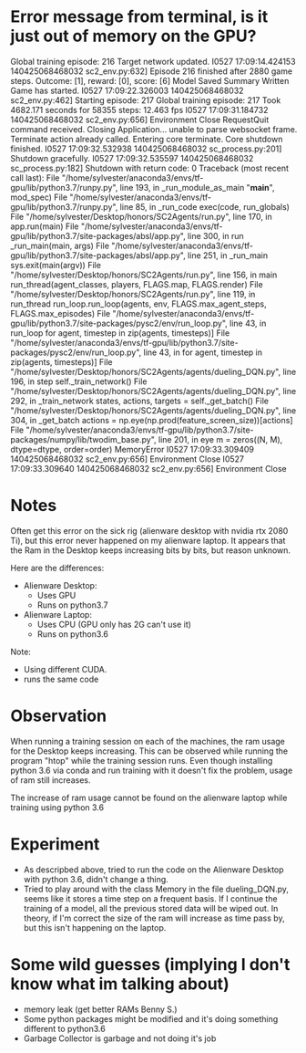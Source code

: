 # Error message from terminal, is it just out of memory on the GPU?
Global training episode: 216
Target network updated.
I0527 17:09:14.424153 140425068468032 sc2_env.py:632] Episode 216 finished after 2880 game steps. Outcome: [1], reward: [0], score: [6]
Model Saved
Summary Written
Game has started.
I0527 17:09:22.326003 140425068468032 sc2_env.py:462] Starting episode: 217
Global training episode: 217
Took 4682.171 seconds for 58355 steps: 12.463 fps
I0527 17:09:31.184732 140425068468032 sc2_env.py:656] Environment Close
RequestQuit command received.
Closing Application...
unable to parse websocket frame.
Terminate action already called.
Entering core terminate.
Core shutdown finished.
I0527 17:09:32.532938 140425068468032 sc_process.py:201] Shutdown gracefully.
I0527 17:09:32.535597 140425068468032 sc_process.py:182] Shutdown with return code: 0
Traceback (most recent call last):
  File "/home/sylvester/anaconda3/envs/tf-gpu/lib/python3.7/runpy.py", line 193, in _run_module_as_main
    "__main__", mod_spec)
  File "/home/sylvester/anaconda3/envs/tf-gpu/lib/python3.7/runpy.py", line 85, in _run_code
    exec(code, run_globals)
  File "/home/sylvester/Desktop/honors/SC2Agents/run.py", line 170, in <module>
    app.run(main)
  File "/home/sylvester/anaconda3/envs/tf-gpu/lib/python3.7/site-packages/absl/app.py", line 300, in run
    _run_main(main, args)
  File "/home/sylvester/anaconda3/envs/tf-gpu/lib/python3.7/site-packages/absl/app.py", line 251, in _run_main
    sys.exit(main(argv))
  File "/home/sylvester/Desktop/honors/SC2Agents/run.py", line 156, in main
    run_thread(agent_classes, players, FLAGS.map, FLAGS.render)
  File "/home/sylvester/Desktop/honors/SC2Agents/run.py", line 119, in run_thread
    run_loop.run_loop(agents, env, FLAGS.max_agent_steps, FLAGS.max_episodes)
  File "/home/sylvester/anaconda3/envs/tf-gpu/lib/python3.7/site-packages/pysc2/env/run_loop.py", line 43, in run_loop
    for agent, timestep in zip(agents, timesteps)]
  File "/home/sylvester/anaconda3/envs/tf-gpu/lib/python3.7/site-packages/pysc2/env/run_loop.py", line 43, in <listcomp>
    for agent, timestep in zip(agents, timesteps)]
  File "/home/sylvester/Desktop/honors/SC2Agents/agents/dueling_DQN.py", line 196, in step
    self._train_network()
  File "/home/sylvester/Desktop/honors/SC2Agents/agents/dueling_DQN.py", line 292, in _train_network
    states, actions, targets = self._get_batch()
  File "/home/sylvester/Desktop/honors/SC2Agents/agents/dueling_DQN.py", line 304, in _get_batch
    actions = np.eye(np.prod(feature_screen_size))[actions]
  File "/home/sylvester/anaconda3/envs/tf-gpu/lib/python3.7/site-packages/numpy/lib/twodim_base.py", line 201, in eye
    m = zeros((N, M), dtype=dtype, order=order)
MemoryError
I0527 17:09:33.309409 140425068468032 sc2_env.py:656] Environment Close
I0527 17:09:33.309640 140425068468032 sc2_env.py:656] Environment Close


# Notes
Often get this error on the sick rig (alienware desktop with nvidia rtx 2080 Ti), but this error never happened on my
alienware laptop. It appears that the Ram in the Desktop keeps increasing bits by bits, but reason unknown.

Here are the differences:

- Alienware Desktop:
    * Uses GPU
    * Runs on python3.7
- Alienware Laptop:
    * Uses CPU (GPU only has 2G can't use it)
    * Runs on python3.6

Note: 
* Using different CUDA.
* runs the same code
# Observation
When running a training session on each of the machines, the ram usage for the Desktop keeps increasing. This can be
observed while running the program "htop" while the training session runs. Even though installing python 3.6 via conda
and run training with it doesn't fix the problem, usage of ram still increases.

The increase of ram usage cannot be found on the alienware laptop while training using python 3.6

# Experiment
- As descripbed above, tried to run the code on the Alienware Desktop with python 3.6, didn't change a thing.
- Tried to play around with the class Memory in the file dueling_DQN.py, seems like it stores a time step on a frequent
basis. If I continue the training of a model, all the previous stored data will be wiped out. In theory, if I'm correct
the size of the ram will increase as time pass by, but this isn't happening on the laptop.

# Some wild guesses (implying I don't know what im talking about)
- memory leak (get better RAMs Benny S.)
- Some python packages might be modified and it's doing something different to python3.6
- Garbage Collector is garbage and not doing it's job